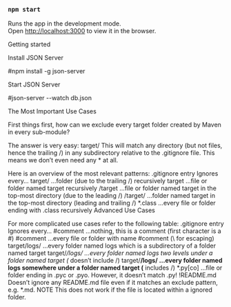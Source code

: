 

### `npm start`

Runs the app in the development mode.<br>
Open [http://localhost:3000](http://localhost:3000) to view it in the browser.

Getting started

Install JSON Server

#npm install -g json-server

Start JSON Server

#json-server --watch db.json

The Most Important Use Cases

First things first, how can we exclude every target folder created by Maven in every sub-module?

The answer is very easy: target/
This will match any directory (but not files, hence the trailing /) in any subdirectory relative to the .gitignore file. This means we don’t even need any * at all.

Here is an overview of the most relevant patterns:
.gitignore entry 	Ignores every…
target/ 	…folder (due to the trailing /) recursively
target 	…file or folder named target recursively
/target 	…file or folder named target in the top-most directory (due to the leading /)
/target/ 	…folder named target in the top-most directory (leading and trailing /)
*.class 	…every file or folder ending with .class recursively
Advanced Use Cases

For more complicated use cases refer to the following table:
.gitignore entry 	Ignores every…
#comment 	…nothing, this is a comment (first character is a #)
\#comment 	…every file or folder with name #comment (\ for escaping)
target/logs/ 	…every folder named logs which is a subdirectory of a folder named target
target/*/logs/ 	…every folder named logs two levels under a folder named target (* doesn’t include /)
target/**/logs/ 	…every folder named logs somewhere under a folder named target (** includes /)
*.py[co] 	…file or folder ending in .pyc or .pyo. However, it doesn’t match .py!
!README.md 	Doesn’t ignore any README.md file even if it matches an exclude pattern, e.g. *.md.
NOTE This does not work if the file is located within a ignored folder.